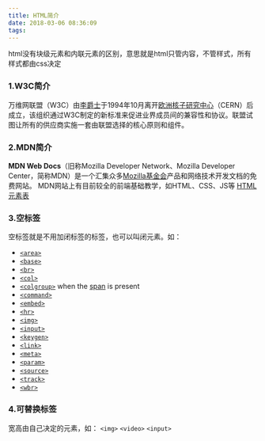 ```yaml
---
title: HTML简介
date: 2018-03-06 08:36:09
tags:
---
```

html没有块级元素和内联元素的区别，意思就是html只管内容，不管样式，所有样式都由css决定

### 1.W3C简介
万维网联盟（W3C）由[李爵士](https://zh.wikipedia.org/wiki/%E6%8F%90%E5%A7%86%C2%B7%E6%9F%8F%E5%85%A7%E8%8C%B2-%E6%9D%8E "蒂姆·伯纳斯-李")于1994年10月离开[欧洲核子研究中心](https://zh.wikipedia.org/wiki/%E6%AD%90%E6%B4%B2%E6%A0%B8%E5%AD%90%E7%A0%94%E7%A9%B6%E7%B5%84%E7%B9%94 "欧洲核子研究中心")（CERN）后成立，该组织通过W3C制定的新标准来促进业界成员间的兼容性和协议。联盟试图让所有的供应商实施一套由联盟选择的核心原则和组件。

### 2.MDN简介
**MDN Web Docs**（旧称Mozilla Developer Network、Mozilla Developer Center，简称MDN）是一个汇集众多[Mozilla基金会](https://zh.wikipedia.org/wiki/Mozilla%E5%9F%BA%E9%87%91%E6%9C%83 "Mozilla基金会")产品和网络技术开发文档的免费网站。
MDN网站上有目前较全的前端基础教学，如HTML、CSS、JS等
[HTML元素表](https://developer.mozilla.org/zh-CN/docs/Web/HTML/Element)

### 3.空标签
空标签就是不用加闭标签的标签，也可以叫闭元素。如：
*   [`<area>`](https://developer.mozilla.org/zh-CN/docs/Web/HTML/Element/area "HTML <area> 元素 在图片上定义一个热点区域")
*   [`<base>`](https://developer.mozilla.org/zh-CN/docs/Web/HTML/Element/base "HTML <base> 元素 指定用于一个文档中包含的所有相对URL的基本URL。一份中只能有一个<base>元素。")
*   [`<br>`](https://developer.mozilla.org/zh-CN/docs/Web/HTML/Element/br "HTML 元素 换行 <br> 在文本中产生一个换行（回车键）。这对于写诗或写一个地址来说显得很有用。它可以将行明显地分开。")
*   [`<col>`](https://developer.mozilla.org/zh-CN/docs/Web/HTML/Element/col "HTML <col> 元素 定义表格中的列，并用于定义所有公共单元格上的公共语义。它通常位于<colgroup>元素内。")
*   [`<colgroup>`](https://developer.mozilla.org/zh-CN/docs/Web/HTML/Element/colgroup "HTML 中的 表格列组（Column Group <colgroup>） 标签用来定义表中的一组列表。") when the [span](https://developer.mozilla.org/zh-CN/docs/Web/HTML/Element/colgroup#attr-span) is present
*   [`<command>`](https://developer.mozilla.org/zh-CN/docs/Web/HTML/Element/command "command元素用来表示一个用户可以调用的命令.")
*   [`<embed>`](https://developer.mozilla.org/zh-CN/docs/Web/HTML/Element/embed "HTML <embed> 元素 用于表示一个外部应用或交互式内容的集合点，换句话说，就是一个插件。")
*   [`<hr>`](https://developer.mozilla.org/zh-CN/docs/Web/HTML/Element/hr "HTML <hr> 元素表示段落级元素之间的主题转换（例如，一个故事中的场景的改变，或一个章节的主题的改变）。在HTML的早期版本中，它是一个水平线。现在它仍能在可视化浏览器中表现为水平线，但目前被定义为语义上的，而不是表现层面上。")
*   [`<img>`](https://developer.mozilla.org/zh-CN/docs/Web/HTML/Element/img "HTML Image 元素（ <img> ）代表文档中的一个图像。")
*   [`<input>`](https://developer.mozilla.org/zh-CN/docs/Web/HTML/Element/input "HTML <input> 元素用于为基于Web的表单创建交互式控件，以便接受来自用户的数据。")
*   [`<keygen>`](https://developer.mozilla.org/zh-CN/docs/Web/HTML/Element/keygen "HTML <keygen> 元素是为了方便生成密钥材料和提交作为 HTML form 的一部分的公钥.这种机制被用于设计基于 Web 的证书管理系统。按照预想，<keygen> 元素将用于 HTML 表单与其他的所需信息一起构造一个证书请求，该处理的结果将是一个带有签名的证书。")
*   [`<link>`](https://developer.mozilla.org/zh-CN/docs/Web/HTML/Element/link "HTML 中<link>元素指定了外部资源与当前文档的关系. 这个元素的使用方法包括为导航定义关系框架.这个元素经常用来链接css文件。")
*   [`<meta>`](https://developer.mozilla.org/zh-CN/docs/Web/HTML/Element/meta "HTML <meta> 元素表示那些不能由其它HTML元相关元素 (<base>, <link>, <script>, <style> 或 <title>) 之一表示的任何元数据信息.")
*   [`<param>`](https://developer.mozilla.org/zh-CN/docs/Web/HTML/Element/param "HTML <param> 元素(或 HTML Parameter 元素) 定义了 <object>的参数")
*   [`<source>`](https://developer.mozilla.org/zh-CN/docs/Web/HTML/Element/source "The HTML <source> element specifies multiple media resources for either the <picture>, the <audio> or the <video> element. It is an empty element. It is commonly used to serve the same media content in multiple formats supported by different browsers.")
*   [`<track>`](https://developer.mozilla.org/zh-CN/docs/Web/HTML/Element/track "HTML <track> 元素 被当作媒体元素—<audio> 和 <video>的子元素来使用。它允许指定计时字幕（或者基于事件的数据），例如自动处理字幕。")
*   [`<wbr>`](https://developer.mozilla.org/zh-CN/docs/Web/HTML/Element/wbr "HTML <wbr> 元素  — 一个文本中的位置，其中浏览器可以选择来换行，虽然它的换行规则可能不会在这里换行。")

### 4.可替换标签
宽高由自己决定的元素，如：
`<img>`
`<video>`
`<input>`